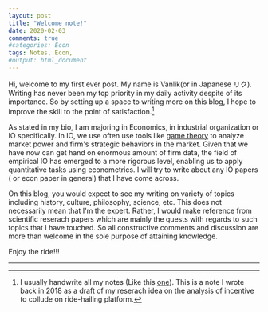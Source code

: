 ```yaml
---
layout: post
title: "Welcome note!"
date: 2020-02-03
comments: true
#categories: Econ 
tags: Notes, Econ,
#output: html_document
---
```


Hi, welcome to my first ever post. My name is Vanlik(or in Japanese リク). Writing has never been my top priority in my daily activity despite of its importance. So by setting up a space to writing more on this blog, I hope to improve the skill to the point of satisfaction.[^1]

[^1]: I usually handwrite all my notes (Like this [one](https://drive.google.com/file/d/13H_1X5MR2p4hoSaOnkcxW446eN044wbd/view)). This is a note I wrote back in 2018 as a draft of my reserach idea on the analysis of incentive to collude on ride-hailing platform.

As stated in my bio, I am majoring in Economics, in industrial organization or IO specifically. In IO, we use often use tools like [game theory](https://plato.stanford.edu/entries/game-theory/) to analyze market power and firm's strategic behaviors in the market. Given that we have now can get hand on enormous amount of firm data, the field of empirical IO has emerged to a more rigorous level, enabling us to apply quantitative tasks using econometrics. I will try to write about any IO papers ( or econ paper in general) that I have come across. 

On this blog, you would expect to see my writing on variety of topics including history, culture, philosophy, science, etc. This does not necessarily mean that I'm the expert. Rather, I would make reference from scientific reserach papers which are mainly the quests with regards to such topics that I have touched. So all constructive comments and discussion are more than welcome in the sole purpose of attaining knowledge. 

Enjoy the ride!!!

--------------------------------------------------------




